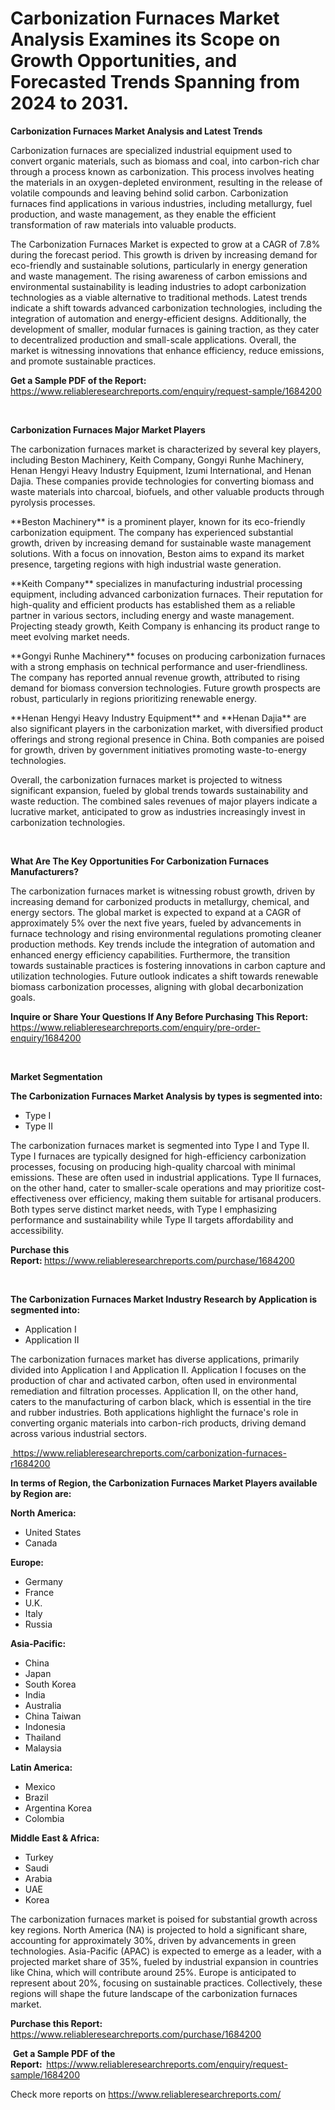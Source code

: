 <p><h1>Carbonization Furnaces Market Analysis Examines its Scope on Growth Opportunities, and Forecasted Trends Spanning from 2024 to 2031.</h1></p><p><strong>Carbonization Furnaces Market Analysis and Latest Trends</strong></p>
<p><p>Carbonization furnaces are specialized industrial equipment used to convert organic materials, such as biomass and coal, into carbon-rich char through a process known as carbonization. This process involves heating the materials in an oxygen-depleted environment, resulting in the release of volatile compounds and leaving behind solid carbon. Carbonization furnaces find applications in various industries, including metallurgy, fuel production, and waste management, as they enable the efficient transformation of raw materials into valuable products.</p><p>The Carbonization Furnaces Market is expected to grow at a CAGR of 7.8% during the forecast period. This growth is driven by increasing demand for eco-friendly and sustainable solutions, particularly in energy generation and waste management. The rising awareness of carbon emissions and environmental sustainability is leading industries to adopt carbonization technologies as a viable alternative to traditional methods. Latest trends indicate a shift towards advanced carbonization technologies, including the integration of automation and energy-efficient designs. Additionally, the development of smaller, modular furnaces is gaining traction, as they cater to decentralized production and small-scale applications. Overall, the market is witnessing innovations that enhance efficiency, reduce emissions, and promote sustainable practices.</p></p>
<p><strong>Get a Sample PDF of the Report:&nbsp;</strong> <a href="https://www.reliableresearchreports.com/enquiry/request-sample/1684200?utm_campaign=48&utm_medium=2&utm_source=Github&utm_content=ia&utm_term=30122024&utm_id=carbonization-furnaces">https://www.reliableresearchreports.com/enquiry/request-sample/1684200</a></p>
<p>&nbsp;</p>
<p><strong>Carbonization Furnaces Major Market Players</strong></p>
<p><p>The carbonization furnaces market is characterized by several key players, including Beston Machinery, Keith Company, Gongyi Runhe Machinery, Henan Hengyi Heavy Industry Equipment, Izumi International, and Henan Dajia. These companies provide technologies for converting biomass and waste materials into charcoal, biofuels, and other valuable products through pyrolysis processes.</p><p>**Beston Machinery** is a prominent player, known for its eco-friendly carbonization equipment. The company has experienced substantial growth, driven by increasing demand for sustainable waste management solutions. With a focus on innovation, Beston aims to expand its market presence, targeting regions with high industrial waste generation.</p><p>**Keith Company** specializes in manufacturing industrial processing equipment, including advanced carbonization furnaces. Their reputation for high-quality and efficient products has established them as a reliable partner in various sectors, including energy and waste management. Projecting steady growth, Keith Company is enhancing its product range to meet evolving market needs.</p><p>**Gongyi Runhe Machinery** focuses on producing carbonization furnaces with a strong emphasis on technical performance and user-friendliness. The company has reported annual revenue growth, attributed to rising demand for biomass conversion technologies. Future growth prospects are robust, particularly in regions prioritizing renewable energy.</p><p>**Henan Hengyi Heavy Industry Equipment** and **Henan Dajia** are also significant players in the carbonization market, with diversified product offerings and strong regional presence in China. Both companies are poised for growth, driven by government initiatives promoting waste-to-energy technologies.</p><p>Overall, the carbonization furnaces market is projected to witness significant expansion, fueled by global trends towards sustainability and waste reduction. The combined sales revenues of major players indicate a lucrative market, anticipated to grow as industries increasingly invest in carbonization technologies.</p></p>
<p>&nbsp;</p>
<p><strong>What Are The Key Opportunities For Carbonization Furnaces Manufacturers?</strong></p>
<p><p>The carbonization furnaces market is witnessing robust growth, driven by increasing demand for carbonized products in metallurgy, chemical, and energy sectors. The global market is expected to expand at a CAGR of approximately 5% over the next five years, fueled by advancements in furnace technology and rising environmental regulations promoting cleaner production methods. Key trends include the integration of automation and enhanced energy efficiency capabilities. Furthermore, the transition towards sustainable practices is fostering innovations in carbon capture and utilization technologies. Future outlook indicates a shift towards renewable biomass carbonization processes, aligning with global decarbonization goals.</p></p>
<p><strong>Inquire or Share Your Questions If Any Before Purchasing This Report:</strong> <a href="https://www.reliableresearchreports.com/enquiry/pre-order-enquiry/1684200?utm_campaign=48&utm_medium=2&utm_source=Github&utm_content=ia&utm_term=30122024&utm_id=carbonization-furnaces">https://www.reliableresearchreports.com/enquiry/pre-order-enquiry/1684200</a></p>
<p>&nbsp;</p>
<p><strong>Market Segmentation</strong></p>
<p><strong>The Carbonization Furnaces Market Analysis by types is segmented into:</strong></p>
<p><ul><li>Type I</li><li>Type II</li></ul></p>
<p><p>The carbonization furnaces market is segmented into Type I and Type II. Type I furnaces are typically designed for high-efficiency carbonization processes, focusing on producing high-quality charcoal with minimal emissions. These are often used in industrial applications. Type II furnaces, on the other hand, cater to smaller-scale operations and may prioritize cost-effectiveness over efficiency, making them suitable for artisanal producers. Both types serve distinct market needs, with Type I emphasizing performance and sustainability while Type II targets affordability and accessibility.</p></p>
<p><strong>Purchase this Report:&nbsp;</strong><a href="https://www.reliableresearchreports.com/purchase/1684200?utm_campaign=48&utm_medium=2&utm_source=Github&utm_content=ia&utm_term=30122024&utm_id=carbonization-furnaces">https://www.reliableresearchreports.com/purchase/1684200</a></p>
<p>&nbsp;</p>
<p><strong>The Carbonization Furnaces Market Industry Research by Application is segmented into:</strong></p>
<p><ul><li>Application I</li><li>Application II</li></ul></p>
<p><p>The carbonization furnaces market has diverse applications, primarily divided into Application I and Application II. Application I focuses on the production of char and activated carbon, often used in environmental remediation and filtration processes. Application II, on the other hand, caters to the manufacturing of carbon black, which is essential in the tire and rubber industries. Both applications highlight the furnace's role in converting organic materials into carbon-rich products, driving demand across various industrial sectors.</p></p>
<p><a href="https://www.reliableresearchreports.com/carbonization-furnaces-r1684200?utm_campaign=48&utm_medium=2&utm_source=Github&utm_content=ia&utm_term=30122024&utm_id=carbonization-furnaces">&nbsp;https://www.reliableresearchreports.com/carbonization-furnaces-r1684200</a></p>
<p><strong>In terms of Region, the Carbonization Furnaces Market Players available by Region are:</strong></p>
<p>
    <p> <strong> North America: </strong>
        <ul>
            <li>United States</li>
            <li>Canada</li>
        </ul>
        </p> 
    <p> <strong> Europe: </strong>
        <ul>
            <li>Germany</li>
            <li>France</li>
            <li>U.K.</li>
            <li>Italy</li>
            <li>Russia</li>
        </ul>
        </p> 
    <p> <strong> Asia-Pacific: </strong>
        <ul>
            <li>China</li>
            <li>Japan</li>
            <li>South Korea</li>
            <li>India</li>
            <li>Australia</li>
            <li>China Taiwan</li>
            <li>Indonesia</li>
            <li>Thailand</li>
            <li>Malaysia</li>
        </ul>
        </p> 
    <p> <strong> Latin America: </strong>
        <ul>
            <li>Mexico</li>
            <li>Brazil</li>
            <li>Argentina Korea</li>
            <li>Colombia</li>
        </ul>
        </p> 
    <p> <strong> Middle East & Africa: </strong>
        <ul>
            <li>Turkey</li>
            <li>Saudi</li>
            <li>Arabia</li>
            <li>UAE</li>
            <li>Korea</li>
        </ul>
    </p>
    </p>
<p><p>The carbonization furnaces market is poised for substantial growth across key regions. North America (NA) is projected to hold a significant share, accounting for approximately 30%, driven by advancements in green technologies. Asia-Pacific (APAC) is expected to emerge as a leader, with a projected market share of 35%, fueled by industrial expansion in countries like China, which will contribute around 25%. Europe is anticipated to represent about 20%, focusing on sustainable practices. Collectively, these regions will shape the future landscape of the carbonization furnaces market.</p></p>
<p><strong>Purchase this Report: </strong><a href="https://www.reliableresearchreports.com/purchase/1684200?utm_campaign=48&utm_medium=2&utm_source=Github&utm_content=ia&utm_term=30122024&utm_id=carbonization-furnaces">https://www.reliableresearchreports.com/purchase/1684200</a></p>
<p>&nbsp;<strong>Get a Sample PDF of the Report:&nbsp;&nbsp;</strong><a href="https://www.reliableresearchreports.com/enquiry/request-sample/1684200?utm_campaign=48&utm_medium=2&utm_source=Github&utm_content=ia&utm_term=30122024&utm_id=carbonization-furnaces">https://www.reliableresearchreports.com/enquiry/request-sample/1684200</a></p>
<p><strong></strong></p>
<p>Check more reports on <a href="https://www.reliableresearchreports.com/?utm_campaign=48&utm_medium=2&utm_source=Github&utm_content=ia&utm_term=30122024&utm_id=carbonization-furnaces">https://www.reliableresearchreports.com/</a></p>